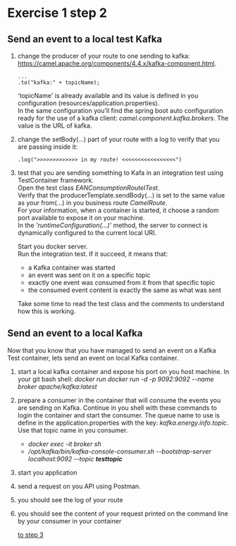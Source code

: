 # Exercise 1 step 2

## Send an event to a local test Kafka

1. change the producer of your route to one sending to kafka: https://camel.apache.org/components/4.4.x/kafka-component.html.
   ```
   ...
   .to("kafka:" + topicName);
   ```
   'topicName' is already available and its value is defined in you configuration (resources/application.properties).  
   In the same configuration you'll find the spring boot auto configuration ready for the use of a kafka client: _camel.component.kafka.brokers_.
   The value is the URL of kafka.

2. change the setBody(...) part of your route with a log to verify that you are passing inside it:  
   ```
   .log(">>>>>>>>>>>>> in my route! <<<<<<<<<<<<<<<<<")
   ```

3. test that you are sending something to Kafa in an integration test using TestContainer framework.  
   Open the test class _EANConsumptionRouteITest_.  
   Verify that the producerTemplate.sendBody(...) is set to the same value as your from(...) in you business route _CamelRoute_.  
   For your information, when a container is started, it choose a random port available to expose it on your machine.  
   In the _'runtimeConfiguration(...)'_ method, the server to connect is dynamically configured to the current local URI.  
   
   Start you docker server.  
   Run the integration test. If it succeed, it means that:
   - a Kafka container was started
   - an event was sent on it on a specific topic
   - exactly one event was consumed from it from that specific topic
   - the consumed event content is exactly the same as what was sent
   
   Take some time to read the test class and the comments to understand how this is working.
   
## Send an event to a local Kafka

Now that you know that you have managed to send an event on a Kafka Test container, lets send an event on local Kafka container.

1. start a local kafka container and expose his port on you host machine.
   In your git bash shell: _docker run docker run -d -p 9092:9092 --name broker apache/kafka:latest_  
2. prepare a consumer in the container that will consume the events you are sending on Kafka.
   Continue in you shell with these commands to login the container and start the consumer.
   The queue name to use is define in the application.properties with the key: _kafka.energy.info.topic_.  
   Use that topic name in you consumer.
   - _docker exec -it broker sh_
   - _/opt/kafka/bin/kafka-console-consumer.sh --bootstrap-server localhost:9092 --topic **testtopic**_
3. start you application
4. send a request on you API using Postman.
5. you should see the log of your route
6. you should see the content of your request printed on the command line by your consumer in your container
   
    [to step 3](exercice-1-step-3.md) 